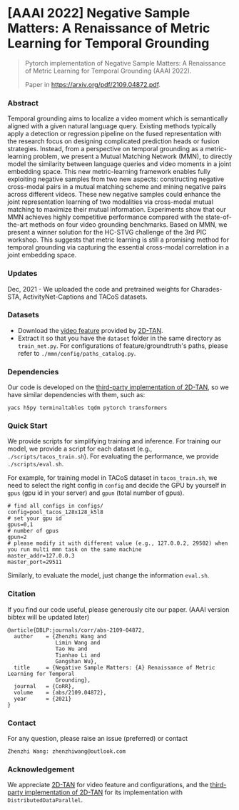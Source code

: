 # [AAAI 2022] Negative Sample Matters: A Renaissance of Metric Learning for Temporal Grounding
> Pytorch implementation of Negative Sample Matters: A Renaissance of Metric Learning for Temporal Grounding (AAAI 2022).
>
> Paper in https://arxiv.org/pdf/2109.04872.pdf.

### Abstract

Temporal grounding aims to localize a video moment which is semantically aligned with a given natural language query. Existing methods typically apply a detection or regression pipeline on the fused representation with the research focus on designing complicated prediction heads or fusion strategies. Instead, from a perspective on temporal grounding as a metric-learning problem, we present a Mutual Matching Network (MMN), to directly model the similarity between language queries and video moments in a joint embedding space. This new metric-learning framework enables fully exploiting negative samples from two new aspects: constructing negative cross-modal pairs in a mutual matching scheme and mining negative pairs across different videos. These new negative samples could enhance the joint representation learning of two modalities via cross-modal mutual matching to maximize their mutual information. Experiments show that our MMN achieves highly competitive performance compared with the state-of-the-art methods on four video grounding benchmarks. Based on MMN, we present a winner solution for the HC-STVG challenge of the 3rd PIC workshop. This suggests that metric learning is still a promising method for temporal grounding via capturing the essential cross-modal correlation in a joint embedding space.

### Updates

Dec, 2021 - We uploaded the code and pretrained weights for Charades-STA, ActivityNet-Captions and TACoS datasets.

### Datasets

* Download the [video feature](https://rochester.app.box.com/s/8znalh6y5e82oml2lr7to8s6ntab6mav) provided by [2D-TAN](https://github.com/microsoft/2D-TAN). 
* Extract it so that you have the `dataset` folder in the same directory as `train_net.py`. For configurations of feature/groundtruth's paths, please refer to `./mmn/config/paths_catalog.py`.

### Dependencies

Our code is developed on the [third-party implementation of 2D-TAN](https://github.com/ChenJoya/2dtan), so we have similar dependencies with them, such as:

```
yacs h5py terminaltables tqdm pytorch transformers 
```

### Quick Start

We provide scripts for simplifying training and inference. For training our model, we provide a script for each dataset (e.g.,` ./scripts/tacos_train.sh`). For evaluating the performance, we provide `./scripts/eval.sh`. 

For example, for training model in TACoS dataset in `tacos_train.sh`, we need to select the right config in `config` and decide the GPU by yourself in `gpus` (gpu id in your server) and `gpun` (total number of gpus).

```
# find all configs in configs/
config=pool_tacos_128x128_k5l8
# set your gpu id
gpus=0,1
# number of gpus
gpun=2
# please modify it with different value (e.g., 127.0.0.2, 29502) when you run multi mmn task on the same machine
master_addr=127.0.0.3
master_port=29511
```

Similarly, to evaluate the model, just change the information `eval.sh`.

### Citation

If you find our code useful, please generously cite our paper. (AAAI version bibtex will be updated later)

```
@article{DBLP:journals/corr/abs-2109-04872,
  author    = {Zhenzhi Wang and
               Limin Wang and
               Tao Wu and
               Tianhao Li and
               Gangshan Wu},
  title     = {Negative Sample Matters: {A} Renaissance of Metric Learning for Temporal
               Grounding},
  journal   = {CoRR},
  volume    = {abs/2109.04872},
  year      = {2021}
}
```

### Contact

For any question, please raise an issue (preferred) or contact

```
Zhenzhi Wang: zhenzhiwang@outlook.com
```
### Acknowledgement

We appreciate [2D-TAN](https://github.com/microsoft/2D-TAN) for video feature and configurations, and the [third-party implementation of 2D-TAN](https://github.com/ChenJoya/2dtan) for its implementation with `DistributedDataParallel`.


